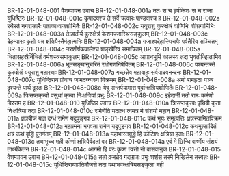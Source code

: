 BR-12-01-048-001  वैशम्पायन उवाच
BR-12-01-048-001a ततः स च हृषीकेशः स च राजा युधिष्ठिरः
BR-12-01-048-001c कृपादयश्च ते सर्वे चत्वारः पाण्डवाश्च ह
BR-12-01-048-002a रथैस्ते नगराकारैः पताकाध्वजशोभितैः
BR-12-01-048-002c ययुराशु कुरुक्षेत्रं वाजिभिः शीघ्रगामिभिः
BR-12-01-048-003a तेऽवतीर्य कुरुक्षेत्रं केशमज्जास्थिसङ्कुलम्
BR-12-01-048-003c देहन्यासः कृतो यत्र क्षत्रियैस्तैर्महात्मभिः
BR-12-01-048-004a गजाश्वदेहास्थिचयैः पर्वतैरिव सञ्चितम्
BR-12-01-048-004c नरशीर्षकपालैश्च शङ्खैरिव समाचितम्
BR-12-01-048-005a चितासहस्रैर्निचितं वर्मशस्त्रसमाकुलम्
BR-12-01-048-005c आपानभूमिं कालस्य तदा भुक्तोज्झितामिव
BR-12-01-048-006a भूतसङ्घानुचरितं रक्षोगणनिषेवितम्
BR-12-01-048-006c पश्यन्तस्ते कुरुक्षेत्रं ययुराशु महारथाः
BR-12-01-048-007a गच्छन्नेव महाबाहुः सर्वयादवनन्दनः
BR-12-01-048-007c युधिष्ठिराय प्रोवाच जामदग्न्यस्य विक्रमम्
BR-12-01-048-008a अमी रामह्रदाः पञ्च दृश्यन्ते पार्थ दूरतः
BR-12-01-048-008c येषु सन्तर्पयामास पूर्वान्क्षत्रियशोणितैः
BR-12-01-048-009a त्रिःसप्तकृत्वो वसुधां कृत्वा निःक्षत्रियां प्रभुः
BR-12-01-048-009c इहेदानीं ततो रामः कर्मणो विरराम ह
BR-12-01-048-010  युधिष्ठिर उवाच
BR-12-01-048-010a त्रिःसप्तकृत्वः पृथिवी कृता निःक्षत्रिया तदा
BR-12-01-048-010c रामेणेति यदात्थ त्वमत्र मे संशयो महान्
BR-12-01-048-011a क्षत्रबीजं यदा दग्धं रामेण यदुपुङ्गव
BR-12-01-048-011c कथं भूयः समुत्पत्तिः क्षत्रस्यामितविक्रम
BR-12-01-048-012a महात्मना भगवता रामेण यदुपुङ्गव
BR-12-01-048-012c कथमुत्सादितं क्षत्रं कथं वृद्धिं पुनर्गतम्
BR-12-01-048-013a महाभारतयुद्धे हि कोटिशः क्षत्रिया हताः
BR-12-01-048-013c तथाभूच्च मही कीर्णा क्षत्रियैर्वदतां वर
BR-12-01-048-014a एवं मे छिन्धि वार्ष्णेय संशयं तार्क्ष्यकेतन
BR-12-01-048-014c आगमो हि परः कृष्ण त्वत्तो नो वासवानुज
BR-12-01-048-015  वैशम्पायन उवाच
BR-12-01-048-015a ततो व्रजन्नेव गदाग्रजः प्रभुः शशंस तस्मै निखिलेन तत्त्वतः
BR-12-01-048-015c युधिष्ठिरायाप्रतिमौजसे तदा यथाभवत्क्षत्रियसङ्कुला मही

